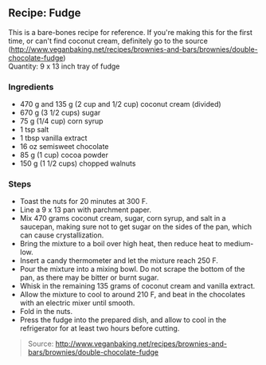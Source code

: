 ## Recipe: Fudge
This is a bare-bones recipe for reference. If you're making this for the first time, or can't find coconut cream, definitely go to the source (http://www.veganbaking.net/recipes/brownies-and-bars/brownies/double-chocolate-fudge)  
Quantity: 9 x 13 inch tray of fudge  

### Ingredients
 - 470 g and 135 g (2 cup and 1/2 cup) coconut cream (divided)
 - 670 g (3 1/2 cups) sugar
 - 75 g (1/4 cup) corn syrup
 - 1 tsp salt
 - 1 tbsp vanilla extract
 - 16 oz semisweet chocolate
 - 85 g (1 cup) cocoa powder
 - 150 g (1 1/2 cups) chopped walnuts

### Steps
 - Toast the nuts for 20 minutes at 300 F.
 - Line a 9 x 13 pan with parchment paper.
 - Mix 470 grams coconut cream, sugar, corn syrup, and salt in a saucepan, making sure not to get sugar on the sides of the pan, which can cause crystallization.
 - Bring the mixture to a boil over high heat, then reduce heat to medium-low.
 - Insert a candy thermometer and let the mixture reach 250 F.
 - Pour the mixture into a mixing bowl. Do not scrape the bottom of the pan, as there may be bitter or burnt sugar.
 - Whisk in the remaining 135 grams of coconut cream and vanilla extract.
 - Allow the mixture to cool to around 210 F, and beat in the chocolates with an electric mixer until smooth.
 - Fold in the nuts.
 - Press the fudge into the prepared dish, and allow to cool in the refrigerator for at least two hours before cutting.

> Source: http://www.veganbaking.net/recipes/brownies-and-bars/brownies/double-chocolate-fudge